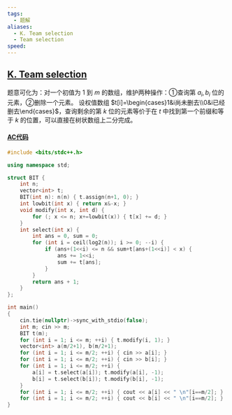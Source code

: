 ```yaml
---
tags:
  - 题解
aliases:
  - K. Team selection
  - Team selection
speed:
---
```

## [K. Team selection](https://codeforces.com/gym/104945/problem/K)

题意可化为：对一个初值为 $1$ 到 $m$ 的数组，维护两种操作：①查询第 $a_i,b_i$ 位的元素，②删除一个元素。
设权值数组 $t[i]=\begin{cases}1&i尚未删去\\0&i已经删去\end{cases}$，查询剩余的第 $k$ 位的元素等价于在 $t$ 中找到第一个前缀和等于 $k$ 的位置，可以直接在树状数组上二分完成。

#### [AC代码](https://codeforces.com/gym/104945/submission/304336016)

```cpp
#include <bits/stdc++.h>

using namespace std;

struct BIT {
    int n;
    vector<int> t;
    BIT(int n): n(n) { t.assign(n+1, 0); }
    int lowbit(int x) { return x&-x; }
    void modify(int x, int d) {
        for (; x <= n; x+=lowbit(x)) { t[x] += d; }
    }
    int select(int x) {
        int ans = 0, sum = 0;
        for (int i = ceil(log2(n)); i >= 0; --i) {
            if (ans+(1<<i) <= n && sum+t[ans+(1<<i)] < x) {
                ans += 1<<i;
                sum += t[ans];
            }
        }
        return ans + 1;
    }
};

int main()
{
	cin.tie(nullptr)->sync_with_stdio(false);
	int m; cin >> m;
    BIT t(m);
    for (int i = 1; i <= m; ++i) { t.modify(i, 1); }
    vector<int> a(m/2+1), b(m/2+1);
    for (int i = 1; i <= m/2; ++i) { cin >> a[i]; }
    for (int i = 1; i <= m/2; ++i) { cin >> b[i]; }
    for (int i = 1; i <= m/2; ++i) {
        a[i] = t.select(a[i]); t.modify(a[i], -1);
        b[i] = t.select(b[i]); t.modify(b[i], -1);
    }
    for (int i = 1; i <= m/2; ++i) { cout << a[i] << " \n"[i==m/2]; }
    for (int i = 1; i <= m/2; ++i) { cout << b[i] << " \n"[i==m/2]; }
}
```
